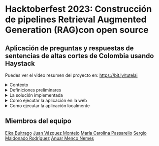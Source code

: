 # Hacktoberfest 2023: Construcción de pipelines Retrieval Augmented Generation (RAG)con open source 


## Aplicación de preguntas y respuestas de sentencias de altas cortes de Colombia usando Haystack 

Puedes ver el video resumen del proyecto en: https://bit.ly/tutelai

<details>
  <summary>  Contexto </summary>

Colombia es un Estado Social de Derecho, se divide el poder en las clásicas 3 ramas del poder público; ejecutivo, legislativo, judicial, más otros órganos como la Procuraduría y Contraloría.

La Rama Judicial resuelve las controversias que se dan entre los ciudadanos, sea de carácter civil, administrativo, familiar, laboral, agrario, etcétera.

Dentro de la Constitución de 1991 se incluyó la Acción de tutela, [que tiene equivalentes en otros países](https://repository.unilibre.edu.co/bitstream/handle/10901/23071/LA%20ACCI%C3%93N%20DE%20TUTELA%20COMPARADA%20CON%20OTROS%20PROCEDIMIENTOS%20DE%20AMPARO%20ESTABLECIDOS%20EN%20AM%C3%89RICA%20LATINA.pdf?sequence=2), la cual mediante un trámite de 10 días hábiles resuelve la protección de derechos fundamentales, tales como: salud, vida, educación, acceso a la información, dignidad.

Si una persona siente o cree que se le viola o vulnera un derecho necesita, o contratar un abogado, recurrir a la defensoría del pueblo o a un consultorio jurídico de una universidad. Muchas veces contratar a un abogado es ya una barrera a la administración de justicia si el interesado no puede costearse los honorarios. La defensoría del pueblo que ofrece asesoría gratuita, esta congestionada por la cantidad de usuarios necesitados. Los consultorios jurídicos de universidades cesan la atención durante el período de vacaciones de los estudiantes.

Aunque se exhorta a los jueces redacción de sentencias de [lectura fácil](https://www.ambitojuridico.com/noticias/administrativo/congreso-crearia-formato-de-sentencias-de-lectura-facil) , es inevitable el uso de tecnicismo, y las personas no abogadas no sabrían a cuales sentencias prestarle atención entre el mar de jurisprudencia.

Por lo anterior, una aplicación de preguntas y respuestas (QA) es valiosa para una persona que se cree inmersa en una circunstancia de violación de derechos porque puede, con solo consignar lo que le pasa -los hechos- , conocer si previamente, alguna sentencia ha protegido un derecho fundamental en un caso similar.

</details>

<details>
  <summary>  Definiciones preliminares </summary>

## Construccion del ETL y RAG pipelines  
RAG (Retrieval-Augmented Generation) es un patrón de diseño/framework de Inteligencia Artificial diseñado para mejorar el rendimiento de los Grandes Modelos de Lenguaje (LLM). Su objetivo principal es proporcionar información precisa y verificable sin incurrir en altos costos computacionales o financieros asociados con el entrenamiento continuo de los modelos de lenguaje en nuevos datos.
La necesidad de RAG surgió debido a las limitaciones inherentes a los LLM. Aunque estos modelos son poderosos y capaces de generar respuestas impactantes, a menudo carecen de precisión y exactitud. Los LLM pueden entender las relaciones estadísticas entre las palabras, pero el significado real de estas palabras a menudo se pierde en el proceso. Además, los LLM a veces proporcionan información aleatoria y no relacionada en respuesta a consultas, también conocida como alucinaciones.

</details>
<details>
  <summary> La solución implementada</summary>

### Objetivo:

Desarrollo de una aplicación para realizar preguntas relacionadas a decisiones y  jurisprudencia de las cortes de Colombia usando Haystack como framework de desarrollo de aplicaciones de uso de modelos grandes de lenguaje  (LLM) y Chainlit como herramienta de construcción de la interfaz de usuario final. 
 
<br></br>

 ![Estructura de Q-A con Haystack para el proyecto](images/DIAGRAMAQARELATORIA.png)

<br></br>
Para esta implementación se ha usado las siguientes plataformas/tecnologías/frameworks:  
Python, [Ploomber](https://ploomber.io/),`[FAISS](https://faiss.ai/index.html), [Haystack](https://haystack.deepset.ai/), [Chainlit](https://docs.chainlit.io/get-started/overview), [Docker](https://www.docker.com/), [Poetry](https://python-poetry.org/), [Miniconda](https://docs.conda.io/projects/miniconda/en/latest/)


#### Conjunto de datos Fuente:
- Subconjunto de sentencias de la relatoría de cortes de Colombia: 
[Relatorìa de Colombia](https://www.corteconstitucional.gov.co/relatoria/)
- Licencia: Pública por ser decisiones judiciales y su uso sería equivalente a la [licencia GNU 3.0](https://es.wikipedia.org/wiki/GNU_General_Public_License)

#### Implementación
Se ha realizado una primera etapa de implementación y se espera continuar en un segunda etapa

El alcance de la solución de esta primera etapa incluye:  

- Uso de un subconjunto de 34 sentencias representativas del año 2022
- Uso de la biblioteca FAISS para almacenar los documentos de sentencia indexados y vectorizados
- Uso de GPT-4 de OpenAI como modelo de lenguaje grande para hacer preguntas sobre el conjunto de sentencias
- Desarrollo de un script que descarga las sentencias de la corte desde el sitio web de la relatoría en formato RTF y las transforma en archivos de texto
- Desarrollo de un script que indexa y almacena las sentencias en un FAISS Document Store usando Haystack como framework
- Desarrollo de un script que carga el FAISS Document Store previamente generado para realizar preguntas usando Haystack como framework
- Desarrollo de un aplicación Chainlit para interfaz de usuario final
- Creación de un contenedor de Docker que encapsula la solución a ser desplegada en la nube de Ploomber
- Creación de un pipeline de Ploomber para desplegar la solución a la nube de Ploomber

Este repositorio mantiene tanto los scripts mencionados anteriormente como los archivos asociados al FAISS Document Store con las sentencias seleccionadas como prueba, estos son: *Faiss_document_store.db, my_index.faiss y my_config.json*

#### El repositorio se ha organizado en las carpetas

![Organizacion](images/carpetas.png). 

- En la carpeta **notebooks** se encuentran los notebooks preliminares a la creación de los scripts 
- En la carpeta **src/app** se encuentra el script *app.py*, que contiene tanto   el script  que realiza las preguntas, construido con Haystack, como la interfaz de usuario construida usando Chaintlit.
- En la carpeta **etl** se encuentra el script *extract.py* que realiza la descarga de las sentencias del sitio web de la relatoria, en formato rtf y los convierte a documentos en formato texto.
- En la carpeta **indexing_QA**, se encuentran los scripts *indexing_documents.py* y *qa_generation.py*, los cuales realizan por separado los procesos de creación del Document Store con la indexacion de las sentencias y el proceso de preguntas 


</details>

<details>
  <summary>  Como ejecutar la aplicación en la web </summary>
<p> </p>

La aplicación se encuentra desplegada en la plataforma de **Ploomber**  
Se puede acceder en el enlace: [Tutelai](https://proud-bird-8701.ploomberapp.io/)
<p> </p>
</details>

<details>
  <summary>  Como ejecutar la aplicación localmente </summary>  

### Instalación y Configuración

Se puede ejecutar por separado,la aplicación de preguntas, el proceso de generación del Document Store o el proceso de descarga de sentencias desde el sitio de la relatoria de Colombia.

<p></p>
Para la ejecución de la aplicación de preguntas se requiere:

- Que en la carpeta **src/app** existan los archivos correspondientes al Document Store de prueba: *faiss_document_store.db, my_config.json y my_index.faiss*
- La configuración del archivo de .env con la API Key de Open AI

Este repositorio contiene un FAISS Document Store, por lo que en principio, no es necesario ejecutar los procesos de descarga de sentencias ni de generación de Document Store.  

Una vez se haya descargado el repositorio, se puede hacer la configuración mediante *Poetry* o instalando las dependencias desde el archivo *requirements.txt*.

#### Instalación con Poetry

Se asume que ya se tiene instalada Miniconda o Anaconda para crear el entorno.
(consultar el [Setup](https://github.com/MentoriaPloomber/RAG_HayStack_QA/blob/main/setup-espanol.md))

1. Creando nuevo entorno en la carpeta donde se encuentra el repositorio del proyecto
  ```console
    conda create --name tutelai python=3.10
  ```

2. Activando el entorno
  ```console
    conda activate tutelai 
  ```
3. Instalando poetry 
  ```console
    pip install poetry
  ```

4. Instalando dependencies
  ```console
    poetry install
  ```

### Ejecución de la aplicación Chainlit, interfaz de usuario para las preguntas

Una vez se haya hecho la instalación del entorno con las dependencias, se puede ejecutar la aplicación de preguntas con el FAISS Document Store de prueba que incluye este repositorio

1. Configurando la API key de OpenAI  
   En la carpeta **src/app**, crear el archivo .env e incluir la variable con el API key   
 
  ```console
     OPENAI_API_KEY='<id>'
  ```
2. Ejecutando la aplicacion Chainlit localmente
   En la carpeta src/app ejecutar: 
  ```console
     chainlit run app.py -w
  ```
  Esto abrirá una pestaña en el navegador con la interfaz donde se podrán escribir las preguntas.   

  **Ejemplos de preguntas:**  
  - ¿Como se viola el derecho al trabajo?  
  - ¿Las tutelas protegen la diversidad sexual?  

### Ejecución de la descarga de las sentencias de la relatoria

Para poder ejecutar la descarga automática de las sentencias, en la carpeta **src/etl**, ejecutar   

  ```console
     extract.py
  ```
Este genera un carpeta con las sentencias en formato .txt las cuales son el insumo para la indexación y creación del FAISS Document Store

### Ejecución de la creación del Document Store

Para poder ejecutar la creación del FAISS Document Store, en la carpeta **src/indexing_QA**, ejecutar 
  ```console
     indexing_documents.py
  ```
Este script toma como insumo la carpeta de sentencias en formato .txt creada por el script de descarga de las sentencias *extract.py* y genera los archivos que son insumo para la aplicación de preguntas y respuestas: *faiss_document_store.db, my_config.json y my_index.faiss*  

</details>

## Miembros del equipo

[Elka Buitrago](https://github.com/elkabuitrago)
[Juan Vázquez Montejo](https://github.com/juanvazqmont)
[María Carolina Passarello](https://github.com/caropass)
[Sergio Maldonado Rodríguez](https://github.com/SergioRodMa)
[Anuar Menco Nemes](https://github.com/anuarmenco) 